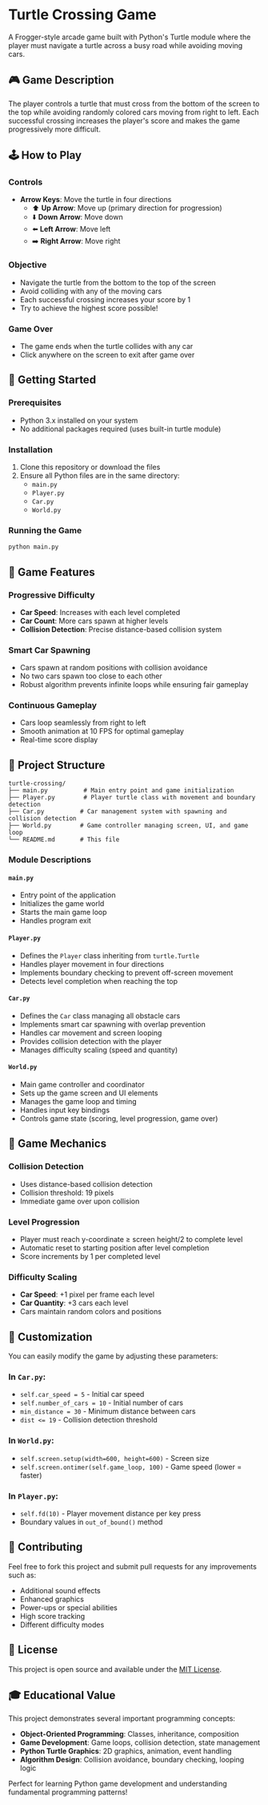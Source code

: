 # Turtle Crossing Game

A Frogger-style arcade game built with Python's Turtle module where the player must navigate a turtle across a busy road while avoiding moving cars.

## 🎮 Game Description

The player controls a turtle that must cross from the bottom of the screen to the top while avoiding randomly colored cars moving from right to left. Each successful crossing increases the player's score and makes the game progressively more difficult.

## 🕹️ How to Play

### Controls
- **Arrow Keys**: Move the turtle in four directions
  - ⬆️ **Up Arrow**: Move up (primary direction for progression)
  - ⬇️ **Down Arrow**: Move down
  - ⬅️ **Left Arrow**: Move left
  - ➡️ **Right Arrow**: Move right

### Objective
- Navigate the turtle from the bottom to the top of the screen
- Avoid colliding with any of the moving cars
- Each successful crossing increases your score by 1
- Try to achieve the highest score possible!

### Game Over
- The game ends when the turtle collides with any car
- Click anywhere on the screen to exit after game over

## 🚀 Getting Started

### Prerequisites
- Python 3.x installed on your system
- No additional packages required (uses built-in turtle module)

### Installation
1. Clone this repository or download the files
2. Ensure all Python files are in the same directory:
   - `main.py`
   - `Player.py`
   - `Car.py`
   - `World.py`

### Running the Game
```bash
python main.py
```

## 🎯 Game Features

### Progressive Difficulty
- **Car Speed**: Increases with each level completed
- **Car Count**: More cars spawn at higher levels
- **Collision Detection**: Precise distance-based collision system

### Smart Car Spawning
- Cars spawn at random positions with collision avoidance
- No two cars spawn too close to each other
- Robust algorithm prevents infinite loops while ensuring fair gameplay

### Continuous Gameplay
- Cars loop seamlessly from right to left
- Smooth animation at 10 FPS for optimal gameplay
- Real-time score display

## 📁 Project Structure

```
turtle-crossing/
├── main.py          # Main entry point and game initialization
├── Player.py        # Player turtle class with movement and boundary detection
├── Car.py          # Car management system with spawning and collision detection
├── World.py        # Game controller managing screen, UI, and game loop
└── README.md       # This file
```

### Module Descriptions

#### `main.py`
- Entry point of the application
- Initializes the game world
- Starts the main game loop
- Handles program exit

#### `Player.py`
- Defines the `Player` class inheriting from `turtle.Turtle`
- Handles player movement in four directions
- Implements boundary checking to prevent off-screen movement
- Detects level completion when reaching the top

#### `Car.py`
- Defines the `Car` class managing all obstacle cars
- Implements smart car spawning with overlap prevention
- Handles car movement and screen looping
- Provides collision detection with the player
- Manages difficulty scaling (speed and quantity)

#### `World.py`
- Main game controller and coordinator
- Sets up the game screen and UI elements
- Manages the game loop and timing
- Handles input key bindings
- Controls game state (scoring, level progression, game over)

## 🎨 Game Mechanics

### Collision Detection
- Uses distance-based collision detection
- Collision threshold: 19 pixels
- Immediate game over upon collision

### Level Progression
- Player must reach y-coordinate ≥ screen height/2 to complete level
- Automatic reset to starting position after level completion
- Score increments by 1 per completed level

### Difficulty Scaling
- **Car Speed**: +1 pixel per frame each level
- **Car Quantity**: +3 cars each level
- Cars maintain random colors and positions

## 🔧 Customization

You can easily modify the game by adjusting these parameters:

### In `Car.py`:
- `self.car_speed = 5` - Initial car speed
- `self.number_of_cars = 10` - Initial number of cars
- `min_distance = 30` - Minimum distance between cars
- `dist <= 19` - Collision detection threshold

### In `World.py`:
- `self.screen.setup(width=600, height=600)` - Screen size
- `self.screen.ontimer(self.game_loop, 100)` - Game speed (lower = faster)

### In `Player.py`:
- `self.fd(10)` - Player movement distance per key press
- Boundary values in `out_of_bound()` method

## 🤝 Contributing

Feel free to fork this project and submit pull requests for any improvements such as:
- Additional sound effects
- Enhanced graphics
- Power-ups or special abilities
- High score tracking
- Different difficulty modes

## 📝 License

This project is open source and available under the [MIT License](LICENSE).

## 🎓 Educational Value

This project demonstrates several important programming concepts:
- **Object-Oriented Programming**: Classes, inheritance, composition
- **Game Development**: Game loops, collision detection, state management
- **Python Turtle Graphics**: 2D graphics, animation, event handling
- **Algorithm Design**: Collision avoidance, boundary checking, looping logic

Perfect for learning Python game development and understanding fundamental programming patterns!

